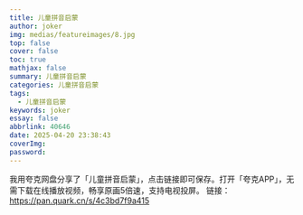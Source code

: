 ```yaml
---
title: 儿童拼音启蒙
author: joker
img: medias/featureimages/8.jpg
top: false
cover: false
toc: true
mathjax: false
summary: 儿童拼音启蒙
categories: 儿童拼音启蒙
tags:
  - 儿童拼音启蒙
keywords: joker
essay: false
abbrlink: 40646
date: 2025-04-20 23:38:43
coverImg:
password:
---
```


我用夸克网盘分享了「儿童拼音启蒙」，点击链接即可保存。打开「夸克APP」，无需下载在线播放视频，畅享原画5倍速，支持电视投屏。
链接：https://pan.quark.cn/s/4c3bd7f9a415

